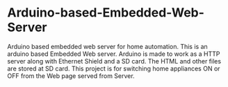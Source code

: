 # Arduino-based-Embedded-Web-Server
Arduino based embedded web server for home automation.
This is an arduino based Embedded Web server. Arduino is made to work as a HTTP server along with Ethernet Shield and a SD card.
The HTML and other files are stored at SD card. This project is for switching home appliances ON or OFF from the Web page served from Server.
